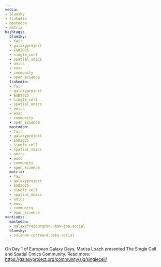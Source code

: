 ```yaml
---
media:
- bluesky
- linkedin
- mastodon
- matrix
hashtags:
  bluesky:
  - fair
  - galaxyproject
  - EGD2025
  - single_cell
  - spatial_omics
  - omics
  - eosc
  - community
  - open_science
  linkedin:
  - fair
  - galaxyproject
  - EGD2025
  - single_cell
  - spatial_omics
  - omics
  - eosc
  - community
  - open_science
  mastodon:
  - fair
  - galaxyproject
  - EGD2025
  - single_cell
  - spatial_omics
  - omics
  - eosc
  - community
  - open_science
  matrix:
  - fair
  - galaxyproject
  - EGD2025
  - single_cell
  - spatial_omics
  - omics
  - eosc
  - community
  - open_science
mentions:
  mastodon:
  - galaxyfreiburg@xn--baw-joa.social
  bluesky:
  - solenne-correard.bsky.social
---
```


On Day 1 of European Galaxy Days, Marisa Loach presented The Single Cell and Spatial Omics Community.
Read more: https://galaxyproject.org/community/sig/singlecell/